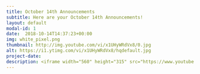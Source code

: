 ```yaml
---
title: October 14th Announcements
subtitle: Here are your October 14th Announcements!
layout: default
modal-id: 1 
date:  2018-10-14T14:37:23+00:00
img: white_pixel.png
thumbnail: http://img.youtube.com/vi/x1UHyWRdVx8/0.jpg
alt: https://i1.ytimg.com/vi/x1UHyWRdVx8/hqdefault.jpg
project-date: 
description: <iframe width="560" height="315" src="https://www.youtube.com/embed/x1UHyWRdVx8" frameborder="0" allowfullscreen></iframe> 
---
```

